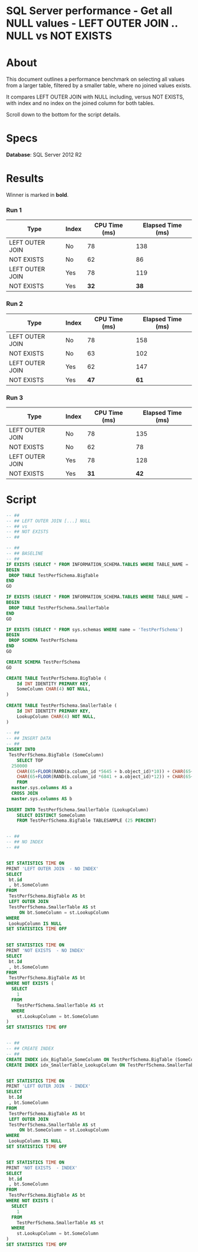 # SQL Server performance - Get all NULL values - LEFT OUTER JOIN .. NULL vs NOT EXISTS

# About

This document outlines a performance benchmark on selecting all values from a larger table, filtered by a smaller table, where no joined values exists.

It compares LEFT OUTER JOIN with NULL including, versus NOT EXISTS, with index and no index on the joined column for both tables.

Scroll down to the bottom for the script details.

# Specs

**Database**: SQL Server 2012 R2

# Results

Winner is marked in **bold**.

### Run 1

| Type            | Index | CPU Time (ms) | Elapsed Time (ms) |
|-----------------|-------|---------------|-------------------|
| LEFT OUTER JOIN | No    | 78            | 138               |
| NOT EXISTS      | No    | 62            | 86                |
| LEFT OUTER JOIN | Yes   | 78            | 119               |
| NOT EXISTS      | Yes   | **32**        | **38**            |

### Run 2

| Type            | Index | CPU Time (ms) | Elapsed Time (ms) |
|-----------------|-------|---------------|-------------------|
| LEFT OUTER JOIN | No    | 78            | 158               |
| NOT EXISTS      | No    | 63            | 102               |
| LEFT OUTER JOIN | Yes   | 62            | 147               |
| NOT EXISTS      | Yes   | **47**            | **61**                |

### Run 3

| Type            | Index | CPU Time (ms) | Elapsed Time (ms) |
|-----------------|-------|---------------|-------------------|
| LEFT OUTER JOIN | No    | 78            | 135               |
| NOT EXISTS      | No    | 62            | 78                |
| LEFT OUTER JOIN | Yes   | 78            | 128               |
| NOT EXISTS      | Yes   | **31**            | **42**                |


# Script

```sql
-- ##
-- ## LEFT OUTER JOIN [...] NULL 
-- ## vs
-- ## NOT EXISTS
-- ##

-- ##
-- ## BASELINE
-- ##
IF EXISTS (SELECT * FROM INFORMATION_SCHEMA.TABLES WHERE TABLE_NAME = 'BigTable' AND TABLE_SCHEMA = 'TestPerfSchema')
BEGIN
 DROP TABLE TestPerfSchema.BigTable
END
GO

IF EXISTS (SELECT * FROM INFORMATION_SCHEMA.TABLES WHERE TABLE_NAME = 'SmallerTable' AND TABLE_SCHEMA = 'TestPerfSchema')
BEGIN
 DROP TABLE TestPerfSchema.SmallerTable
END
GO

IF EXISTS (SELECT * FROM sys.schemas WHERE name = 'TestPerfSchema')
BEGIN
 DROP SCHEMA TestPerfSchema 
END
GO

CREATE SCHEMA TestPerfSchema
GO

CREATE TABLE TestPerfSchema.BigTable (
	Id INT IDENTITY PRIMARY KEY,
	SomeColumn CHAR(4) NOT NULL,
)
 
CREATE TABLE TestPerfSchema.SmallerTable (
	Id INT IDENTITY PRIMARY KEY,
	LookupColumn CHAR(4) NOT NULL,
)
 
-- ##
-- ## INSERT DATA
-- ##
INSERT INTO 
 TestPerfSchema.BigTable (SomeColumn)
	SELECT TOP 
  250000
	CHAR(65+FLOOR(RAND(a.column_id *5645 + b.object_id)*10)) + CHAR(65+FLOOR(RAND(b.column_id *3784 + b.object_id)*12)) +
	CHAR(65+FLOOR(RAND(b.column_id *6841 + a.object_id)*12)) + CHAR(65+FLOOR(RAND(a.column_id *7544 + b.object_id)*8))
	FROM 
  master.sys.columns AS a 
  CROSS JOIN 
  master.sys.columns AS b
 
INSERT INTO TestPerfSchema.SmallerTable (LookupColumn)
	SELECT DISTINCT SomeColumn
	FROM TestPerfSchema.BigTable TABLESAMPLE (25 PERCENT)


-- ##
-- ## NO INDEX
-- ##


SET STATISTICS TIME ON
PRINT 'LEFT OUTER JOIN  - NO INDEX'
SELECT 
 bt.id
 , bt.SomeColumn
FROM 
 TestPerfSchema.BigTable AS bt
 LEFT OUTER JOIN 
 TestPerfSchema.SmallerTable AS st
	 ON bt.SomeColumn = st.LookupColumn
WHERE 
 LookupColumn IS NULL
SET STATISTICS TIME OFF
 

SET STATISTICS TIME ON
PRINT 'NOT EXISTS  - NO INDEX'
SELECT 
 bt.Id
 , bt.SomeColumn
FROM 
 TestPerfSchema.BigTable AS bt
WHERE NOT EXISTS (
  SELECT 
    1
  FROM 
    TestPerfSchema.SmallerTable AS st
  WHERE 
    st.LookupColumn = bt.SomeColumn
)
SET STATISTICS TIME OFF


-- ##
-- ## CREATE INDEX
-- ##
CREATE INDEX idx_BigTable_SomeColumn ON TestPerfSchema.BigTable (SomeColumn)
CREATE INDEX idx_SmallerTable_LookupColumn ON TestPerfSchema.SmallerTable (LookupColumn)


SET STATISTICS TIME ON
PRINT 'LEFT OUTER JOIN  - INDEX'
SELECT 
 bt.Id
 , bt.SomeColumn
FROM 
 TestPerfSchema.BigTable AS bt
 LEFT OUTER JOIN 
 TestPerfSchema.SmallerTable AS st
	 ON bt.SomeColumn = st.LookupColumn
WHERE 
 LookupColumn IS NULL
SET STATISTICS TIME OFF


SET STATISTICS TIME ON
PRINT 'NOT EXISTS  - INDEX'
SELECT 
 bt.id
 , bt.SomeColumn
FROM 
 TestPerfSchema.BigTable AS bt
WHERE NOT EXISTS (
  SELECT 
    1
  FROM 
    TestPerfSchema.SmallerTable AS st
  WHERE 
    st.LookupColumn = bt.SomeColumn
)
SET STATISTICS TIME OFF

```